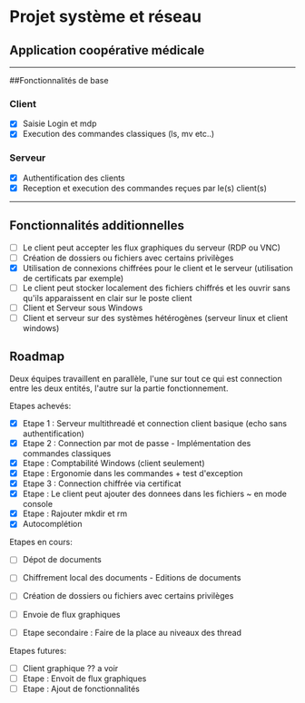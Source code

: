 # Projet système et réseau
## Application coopérative médicale

***

##Fonctionnalités de base

### Client
- [X] Saisie Login et mdp
- [X] Execution des commandes classiques (ls, mv etc..)

### Serveur
- [X] Authentification des clients
- [X] Reception et execution des commandes reçues par le(s) client(s)

***

## Fonctionnalités additionnelles
- [ ] Le client peut accepter les flux graphiques du serveur (RDP ou VNC)
- [ ] Création de dossiers ou fichiers avec certains privilèges
- [X] Utilisation de connexions chiffrées pour le client et le serveur (utilisation de certificats par exemple)
- [ ] Le client peut stocker localement des fichiers chiffrés et les ouvrir sans qu'ils apparaissent en clair sur le poste client
- [ ] Client et Serveur sous Windows
- [ ] Client et serveur sur des systèmes hétérogènes (serveur linux et client windows)

## Roadmap

Deux équipes travaillent en parallèle, l'une sur tout ce qui est connection entre les deux entités, l'autre sur la partie fonctionnement.

Etapes achevés:

- [X] Etape 1 : Serveur multithreadé et connection client basique (echo sans authentification)   
- [X] Etape 2 : Connection par mot de passe - Implémentation des commandes classiques            
- [X] Etape : Comptabilité Windows (client seulement)
- [X] Etape : Ergonomie dans les commandes + test d'exception
- [X] Etape 3 : Connection chiffrée via certificat   
- [X] Etape : Le client peut ajouter des donnees dans les fichiers ~ en mode console
- [X] Etape : Rajouter mkdir et rm
- [X] Autocomplétion

Etapes en cours:

- [ ]  Dépot de documents
- [ ] Chiffrement local des documents - Editions de documents   
- [ ] Création de dossiers ou fichiers avec certains privilèges
- [ ] Envoie de flux graphiques   



- [ ] Etape secondaire : Faire de la place au niveaux des thread

Etapes futures:

- [ ] Client graphique ?? a voir                  
- [ ] Etape : Envoit de flux graphiques             
- [ ] Etape : Ajout de fonctionnalités
